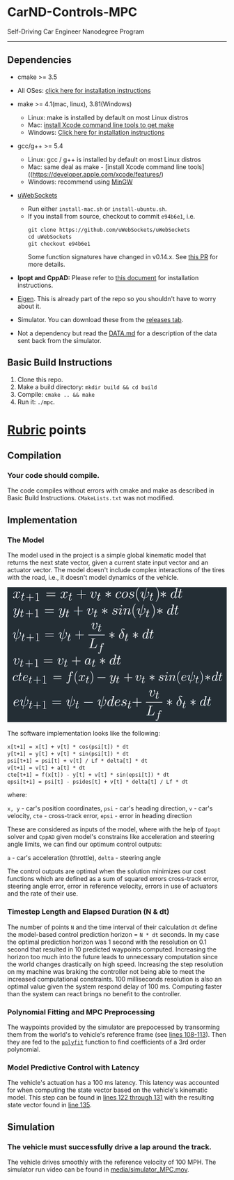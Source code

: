 # CarND-Controls-MPC
Self-Driving Car Engineer Nanodegree Program

---

## Dependencies

* cmake >= 3.5
 * All OSes: [click here for installation instructions](https://cmake.org/install/)
* make >= 4.1(mac, linux), 3.81(Windows)
  * Linux: make is installed by default on most Linux distros
  * Mac: [install Xcode command line tools to get make](https://developer.apple.com/xcode/features/)
  * Windows: [Click here for installation instructions](http://gnuwin32.sourceforge.net/packages/make.htm)
* gcc/g++ >= 5.4
  * Linux: gcc / g++ is installed by default on most Linux distros
  * Mac: same deal as make - [install Xcode command line tools]((https://developer.apple.com/xcode/features/)
  * Windows: recommend using [MinGW](http://www.mingw.org/)
* [uWebSockets](https://github.com/uWebSockets/uWebSockets)
  * Run either `install-mac.sh` or `install-ubuntu.sh`.
  * If you install from source, checkout to commit `e94b6e1`, i.e.
    ```
    git clone https://github.com/uWebSockets/uWebSockets
    cd uWebSockets
    git checkout e94b6e1
    ```
    Some function signatures have changed in v0.14.x. See [this PR](https://github.com/udacity/CarND-MPC-Project/pull/3) for more details.

* **Ipopt and CppAD:** Please refer to [this document](https://github.com/udacity/CarND-MPC-Project/blob/master/install_Ipopt_CppAD.md) for installation instructions.
* [Eigen](http://eigen.tuxfamily.org/index.php?title=Main_Page). This is already part of the repo so you shouldn't have to worry about it.
* Simulator. You can download these from the [releases tab](https://github.com/udacity/self-driving-car-sim/releases).
* Not a dependency but read the [DATA.md](./DATA.md) for a description of the data sent back from the simulator.


## Basic Build Instructions

1. Clone this repo.
2. Make a build directory: `mkdir build && cd build`
3. Compile: `cmake .. && make`
4. Run it: `./mpc`.

# [Rubric](https://review.udacity.com/#!/rubrics/896/view) points

## Compilation

### Your code should compile.

The code compiles without errors with cmake and make as described in Basic Build Instructions.  `CMakeLists.txt` was not modified.

## Implementation

### The Model

The model used in the project is a simple global kinematic model that returns the next state vector, given a current state input vector and an actuator vector. The model doesn't include complex interactions of the tires with the road, i.e., it doesn't model dynamics of the vehicle.

![Kinematic model equations](media/kinematic_model.png)

The software implementation looks like the following:

```
x[t+1] = x[t] + v[t] * cos(psi[t]) * dt
y[t+1] = y[t] + v[t] * sin(psi[t]) * dt
psi[t+1] = psi[t] + v[t] / Lf * delta[t] * dt
v[t+1] = v[t] + a[t] * dt
cte[t+1] = f(x[t]) - y[t] + v[t] * sin(epsi[t]) * dt
epsi[t+1] = psi[t] - psides[t] + v[t] * delta[t] / Lf * dt
```
where:

`x, y` - car's position coordinates,
`psi` - car's heading direction,
`v` - car's velocity,
`cte` - cross-track error,
`epsi` - error in heading direction

These are considered as inputs of the model, where with the help of `Ipopt` solver and `CppAD` given model's constrains like acceleration and steering angle limits, we can find our optimum control outputs:

`a` - car's acceleration (throttle),
`delta` - steering angle

The control outputs are optimal when the solution minimizes our cost functions which are defined as a sum of squared errors cross-track error, steering angle error, error in reference velocity, errors in use of actuators and the rate of their use.

### Timestep Length and Elapsed Duration (N & dt)

The number of points `N` and the time interval of their calculation `dt` define the model-based control prediction horizon = `N * dt` seconds. In my case the optimal prediction horizon was 1 second with the resolution on 0.1 second that resulted in 10 predicted waypoints computed. Increasing the horizon too much into the future leads to unnecessary computation since the world changes drastically on high speed. Increasing the step resolution on my machine was braking the controller not being able to meet the increased computational constraints. 100 milliseconds resolution is also an optimal value given the system respond delay of 100 ms. Computing faster than the system can react brings no benefit to the controller.

### Polynomial Fitting and MPC Preprocessing

The waypoints provided by the simulator are prepocessed by transorming them from the world's to vehicle's reference frame (see [lines 108-113](./src/main.cpp#L104)). Then they are fed to the [`polyfit`](./src/main.cpp#L116) function to find coefficients of a 3rd order polynomial.

### Model Predictive Control with Latency

The vehicle's actuation has a 100 ms latency. This latency was accounted for when computing the state vector based on the vehicle's kinematic model. This step can be found in [lines 122 through 131](./src/main.cpp#L120) with the resulting state vector found in [line 135](./src/main.cpp#L133).

## Simulation

### The vehicle must successfully drive a lap around the track.

The vehicle drives smoothly with the reference velocity of 100 MPH. The simulator run video can be found in [media/simulator_MPC.mov](./media/simulator_MPC.mov).




